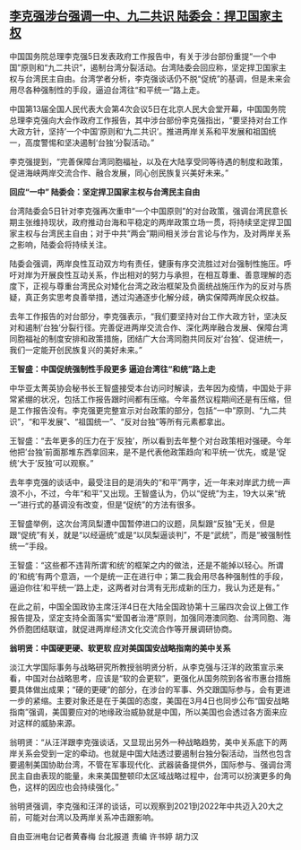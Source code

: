 <!--1614938135000-->
[李克强涉台强调一中、九二共识 陆委会：捍卫国家主权](https://www.rfa.org/mandarin/yataibaodao/gangtai/hcm0305a-03052021045424.html)
------

<p class="p1">中国国务院总理李克强<span class="s1">5</span>日发表政府工作报告中，有关于涉台部份重提“一个中国”原则和“九二共识”，遏制台湾分裂活动。台湾陆委会回应称，坚定捍卫国家主权与台湾民主自由。台湾学者分析，李克强谈话仍不脱“促统”的基调，但是未来会用尽各种强制性的手段，逼迫台湾往“和平统一”路上走。</p><p class="p1">中国第<span class="s1">13</span>届全国人民代表大会第<span class="s1">4</span>次会议<span class="s1">5</span>日在北京人民大会堂开幕，中国国务院总理李克强向大会作政府工作报告，其中涉台部份李克强指出，“要坚持对台工作大政方针，坚持<span class="s1">’</span>一个中国<span class="s1">’</span>原则和<span class="s1">‘</span>九二共识<span class="s1">’</span>。推进两岸关系和平发展和祖国统一，高度警惕和坚决遏制<span class="s1">‘</span>台独<span class="s1">’</span>分裂活动。”</p><p class="p1">李克强提到，“完善保障台湾同胞福祉，以及在大陆享受同等待遇的制度和政策，促进海峡两岸交流合作、融合发展，同心创民族复兴美好未来。”</p><p class="p1"><strong>回应“一中”<span class="s1"> </span>陆委会：坚定捍卫国家主权与台湾民主自由</strong></p><p class="p1">台湾陆委会<span class="s1">5</span>日针对李克强再次重申“一个中国原则”的对台政策，强调台湾民意长期主张维持现状，政府推动台海和平<span class="s2">稳</span>定的两岸政策立场一贯，将持续坚定捍卫国家主权与台湾民主自由；对于中共“两会”期间相关涉台言论与作为，及对两岸关系之影响，陆委会将持续关注。</p><p class="p1">陆委会强调，两岸良性互动双方均有责任，健康有序交流胜过对台强制性施压。呼吁对岸为开展良性互动关系，作出相对的努力与承担，在相互尊重、善意理解的态度下，正视与尊重台湾民众对矮化台湾之政治框架及负面统战施压作为的反对与质疑，真正务实思考良善举措，透过沟通逐步化解分歧，确实保障两岸民众权益。</p><p class="p1">去年工作报告的对台部分，李克强表示，“我们要坚持对台工作大政方针，坚决反对和遏制<span class="s1">’</span>台独<span class="s1">’</span>分裂行径。完善促进两岸交流合作、深化两岸融合发展、保障台湾同胞福祉的制度安排和政策措施，团结广大台湾同胞共同反对<span class="s1">’</span>台独<span class="s1">’</span>、促进统一，我们一定能开创民族复兴的美好未来。”</p><p class="p1"><strong>王智盛：中国促统强制性手段更多<span class="s1"> </span>逼迫台湾往“和统”路上走</strong></p><p class="p1">中华亚太菁英协会秘书长王智盛接受本台访问时解读，去年因为疫情，中国处于非常紧绷的状况，包括工作报告跟时间都有压缩。今年虽然议程期间还是有压缩，但是工作报告没有。李克强更完整宣示对台政策的部分，包括“一中”原则、“九二共识”，“和平发展”、“祖国统一”、“反对台独”等所有元素都拿出。</p><p class="p1">王智盛：“去年更多的压力在于<span class="s1">’</span>反独<span class="s1">’</span>，所以看到去年整个对台政策相对强硬。今年他把<span class="s1">’</span>台独<span class="s1">’</span>前面那堆东西拿回来，是不是代表他政策趋向<span class="s1">’</span>和平统一<span class="s1">’</span>优先，或是<span class="s1">’</span>促统<span class="s1">’</span>大于<span class="s1">’</span>反独<span class="s1">’</span>可以观察。”</p><p class="p1">去年李克强的谈话中，最受注目的是消失的“和平”两字，近一年来对岸武力统一声浪不小，不过，今年“和平”又出现。王智盛认为，仍以“促统”为主，<span class="s1">19</span>大以来“统一”进行式的基调没有改变，但是“促统”的方法有很多。</p><p class="p1">王智盛举例，这次台湾凤梨遭中国暂停进口的议题，凤梨跟“反独”无关，但是跟“促统”有关，就是“以经逼统”或是“以凤梨逼谈判”，不是“武统”，而是“被强制性统一”手段。</p><p class="p1">王智盛：“这些都不违背所谓<span class="s1">’</span>和统<span class="s1">’</span>的框架之内的做法，还是不能掉以轻心。所谓的<span class="s1">’</span>和统<span class="s1">’</span>有两个意涵，一个是统一正在进行中；第二我会用尽各种强制性的手段，逼迫你往<span class="s1">’</span>和平统一<span class="s1">’</span>路上走，这两者对台湾有无形成新的压力，我认为还是有。”</p><p class="p1">在此之前，中国全国政协主席汪洋<span class="s1">4</span>日在大陆全国政协第十三届四次会议上做工作报告提及，坚定支持全面落实“爱国者治港”原则，加强同港澳同胞、台湾同胞、海外侨胞团结联谊，就促进两岸经济文化交流合作等开展调研协商。</p><p class="p1"><strong>翁明贤：中国硬更硬、软更软<span class="s1"> </span>应对美国国安战略指南的美中关系</strong></p><p class="p1">淡江大学国际事务与战略研究所教授翁明贤分析，从李克强与汪洋的政策宣示来看，中国对台战略思考，应该是“软的会更软”，更强化从国务院到各省市惠台措施要具体做出成果；“硬的更硬”的部分，在涉台的军事、外交跟国际参与，会有更进一步的紧缩。主要对象还是在于美国的态度，美国在<span class="s1">3</span>月<span class="s1">4</span>日也同步公布“国安战略指南”强调，美国要应对的地缘政治威胁就是中国，所以美国也会透过各方面来应对这样的威胁来源。</p><p class="p1">翁明贤：“从汪洋跟李克强谈话，又显现出另外一种战略趋势，美中关系底下的两岸关系会受到一定的牵动。也就是中国大陆透过要遏制台独分裂活动，当然也包含要遏制美国协助台湾，不管在军事现代化、武器装备提供外，国际参与、强调台湾民主自由表现的能量，未来美国整顿印太区域战略过程中，台湾可以扮演更多的角色，这样的因应也会持续强化。”</p><p class="p1">翁明贤强调，李克强和汪洋的谈话，可以观察到<span class="s1">2021</span>到<span class="s1">2022</span>年中共<span class="s2">迈</span>入<span class="s1">20</span>大之前，可能对台湾以及两岸关系冲击跟影响。</p><p class="p1"></p><p class="p1">自由亚洲电台记者黄春梅<span class="s1"> </span>台北报道<span class="s1"> </span>责编<span class="s1"> </span>许书婷<span class="s1"> </span>胡力汉</p>
